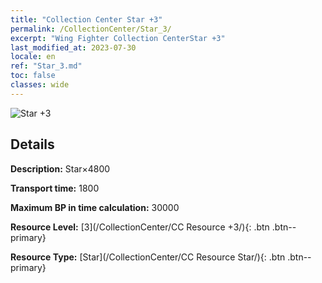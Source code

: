 ```yaml
---
title: "Collection Center Star +3"
permalink: /CollectionCenter/Star_3/
excerpt: "Wing Fighter Collection CenterStar +3"
last_modified_at: 2023-07-30
locale: en
ref: "Star_3.md"
toc: false
classes: wide
---
```



![Star +3](/images/cc/CC_Star_3.png)

## Details

  **Description:** Star×4800

  **Transport time:** 1800

  **Maximum BP in time calculation:** 30000

  **Resource Level:** [3](/CollectionCenter/CC Resource +3/){: .btn .btn--primary}

  **Resource Type:** [Star](/CollectionCenter/CC Resource Star/){: .btn .btn--primary}

